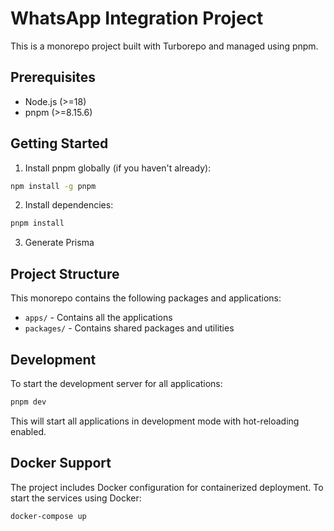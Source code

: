 # WhatsApp Integration Project

This is a monorepo project built with Turborepo and managed using pnpm.

## Prerequisites

- Node.js (>=18)
- pnpm (>=8.15.6)

## Getting Started

1. Install pnpm globally (if you haven't already):

```bash
npm install -g pnpm
```

2. Install dependencies:

```bash
pnpm install
```

3. Generate Prisma

## Project Structure

This monorepo contains the following packages and applications:

- `apps/` - Contains all the applications
- `packages/` - Contains shared packages and utilities

## Development

To start the development server for all applications:

```bash
pnpm dev
```

This will start all applications in development mode with hot-reloading enabled.

## Docker Support

The project includes Docker configuration for containerized deployment. To start the services using Docker:

```bash
docker-compose up
```

